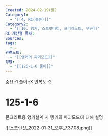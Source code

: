 ```yaml
---
Created: 2024-02-19(월)
Category1:
  - "[[4. RC(철콘)]]"
Category2:
  - "[[10. 앵커, 스트럿타이, 프리캐스트, 무근]]"
RC 계산형 목차: 
Sources: 
tags:
  - ✏️
관련노트:
  - "[[앵커의 파괴모드]]"
정답:
  - "[[125-1-6 풀이]]"
---
```

중요::1
풀이::X
반복도::2
#  125-1-6


콘크리트용 앵커설계 시 앵커의 파괴모드에 대해 설명

![[스크린샷_2022-01-31_오후_7.37.08.png]]